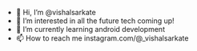 - 👋 Hi, I’m @vishalsarkate
- 👀 I’m interested in all the future tech coming up!
- 🌱 I’m currently learning android development
- 📫 How to reach me instagram.com/@_vishalsarkate

<!---
vishalsarkate/vishalsarkate is a ✨ special ✨ repository because its `README.md` (this file) appears on your GitHub profile.
You can click the Preview link to take a look at your changes.
--->
